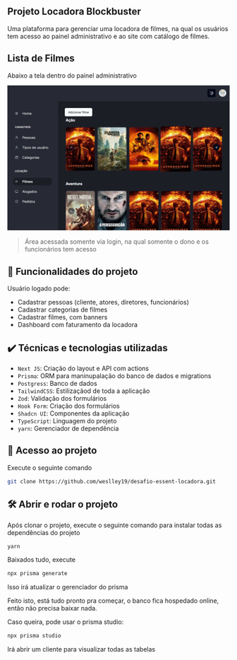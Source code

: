 ## Projeto Locadora Blockbuster

Uma plataforma para gerenciar uma locadora de filmes, na qual os usuários tem acesso ao painel administrativo e ao site com catálogo de filmes.

## Lista de Filmes

Abaixo a tela dentro do painel administrativo

![Thumbnail GitHub](https://raw.githubusercontent.com/weslley19/desafio-essent-locadora/main/dash.png)

> Área acessada somente via login, na qual somente o dono e os funcionários tem acesso

## 🔨 Funcionalidades do projeto

Usuário logado pode:
- Cadastrar pessoas (cliente, atores, diretores, funcionários)
- Cadastrar categorias de filmes
- Cadastrar filmes, com banners
- Dashboard com faturamento da locadora

<!-- ![](https://github.com/alura-cursos/android-com-kotlin-personalizando-ui/raw/master/img/amostra.gif) -->

## ✔️ Técnicas e tecnologias utilizadas

- `Next JS`: Criação do layout e API com actions
- `Prisma`: ORM para maninupalação do banco de dados e migrations
- `Postgress`: Banco de dados
- `TailwindCSS`: Estilizaçãod de toda a aplicação
- `Zod`: Validação dos formulários
- `Hook Form`: Criação dos formulários
- `Shadcn UI`: Componentes da aplicação
- `TypeScript`: Linguagem do projeto
- `yarn`: Gerenciador de dependência

## 📁 Acesso ao projeto

Execute o seguinte comando
```bash
git clone https://github.com/weslley19/desafio-essent-locadora.git
```

## 🛠️ Abrir e rodar o projeto

Após clonar o projeto, execute o seguinte comando para instalar todas as dependências do projeto
```bash
yarn
```

Baixados tudo, execute
```bash
npx prisma generate
```
Isso irá atualizar o gerenciador do prisma

Feito isto, está tudo pronto pra começar, o banco fica hospedado online, então não precisa baixar nada.

Caso queira, pode usar o prisma studio:
```bash
npx prisma studio
```
Irá abrir um cliente para visualizar todas as tabelas
